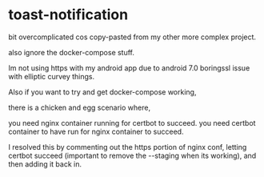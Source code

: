 # toast-notification

bit overcomplicated cos copy-pasted from my other more complex project.

also ignore the docker-compose stuff.

Im not using https with my android app due to android 7.0 boringssl issue with elliptic curvey things.

Also if you want to try and get docker-compose working,

there is a chicken and egg scenario where,

you need nginx container running for certbot to succeed.
you need certbot container to have run for nginx container to succeed.

I resolved this by commenting out the https portion of nginx conf, letting certbot succeed (important to remove the --staging when its working), and then adding it back in.
